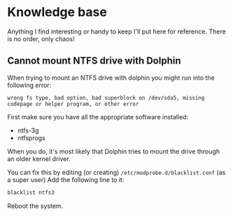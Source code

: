 # Knowledge base

Anything I find interesting or handy to keep I'll put here for reference.
There is no order, only chaos! 

## Cannot mount NTFS drive with Dolphin

When trying to mount an NTFS drive with dolphin you might run into the following error:

```Shell
wrong fs type, bad option, bad superblock on /dev/sda5, missing codepage or helper program, or other error
```

First make sure you have all the appropriate software installed:

- ntfs-3g
- ntfsprogs

When you do, it's most likely that Dolphin tries to mount the drive through an older kernel driver.

You can fix this by editing (or creating) `/etc/modprobe.d/blacklist.conf` (as a super user)
Add the following line to it:

```Bash
blacklist ntfs3
```

Reboot the system.